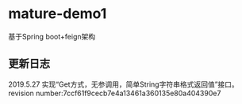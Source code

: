 # mature-demo1
基于Spring boot+feign架构

更新日志
---
2019.5.27 实现“Get方式，无参调用，简单String字符串格式返回值”接口。revision number:7ccf61f9cecb7e4a13461a360135e80a404390e7
